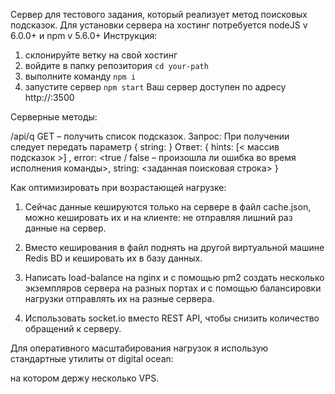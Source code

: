 Сервер для тестового задания, который реализует метод поисковых подсказок.
Для установки сервера на хостинг потребуется nodeJS v 6.0.0+ и npm v 5.6.0+
Инструкция:
1. склонируйте ветку на свой хостинг
2. войдите в папку репозитория ```cd your-path```
3. выполните команду ```npm i```
4. запустите сервер ```npm start```
Ваш сервер доступен по адресу http://<your-server-ip>:3500

Серверные методы:

/api/q GET – получить список подсказок.
Запрос:
При получении следует передать параметр { string: <search-string> }
Ответ:
{ hints: [< массив подсказок >] , error: <true / false – произошла ли ошибка во время исполнения команды>, string: <заданная поисковая строка> }

Как оптимизировать при возрастающей нагрузке:

1. Сейчас данные кешируются только на сервере в файл cache.json, можно кешировать их и на клиенте: не отправляя лишний раз данные на сервер.

2. Вместо кеширования в файл поднять на другой виртуальной машине Redis BD и кешировать их в базу данных.

3. Написать load-balance на nginx и с помощью pm2 создать несколько экземпляров сервера на разных портах и с помощью балансировки нагрузки отправлять их на разные сервера.

4. Использовать socket.io вместо REST API, чтобы снизить количество обращений к серверу.

Для оперативного масштабирования нагрузок я использую стандартные утилиты от digital ocean: 

на котором держу несколько VPS.
